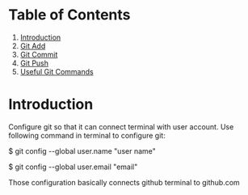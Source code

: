 
#  Table of Contents

1. [Introduction](README.md#create-a-file)
2. [Git Add](README.md#git-add)
3. [Git Commit](README.md#git-commit)
4. [Git Push](README.md#git-push)
5. [Useful Git Commands](README.md#useful-git-commands)

# Introduction 

Configure git so that it can connect terminal with user account. Use following command in terminal to configure git:

$ git config --global user.name "user name"

$ git config --global user.email "email"

Those configuration basically connects github terminal to github.com

